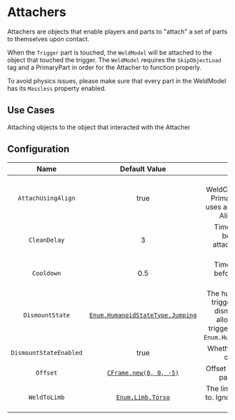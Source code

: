 # Attachers

Attachers are objects that enable players and parts to "attach" a set of parts to themselves upon contact.

When the `Trigger` part is touched, the `WeldModel` will be attached to the object that touched the trigger. The `WeldModel` requires the `SkipObjectLoad` tag and a PrimaryPart in order for the Attacher to function properly.

To avoid physics issues, please make sure that every part in the WeldModel has its `Massless` property enabled.

## Use Cases

Attaching objects to the object that interacted with the Attacher

## Configuration

| Name | Default Value | Description
|:-----:|:-----:|:-----:
| `AttachUsingAlign` | true | If `false`, uses a WeldConstraint to attach the PrimaryPart. Otherwise, it uses an AlignOrientation and AlignPosition object.
| `CleanDelay` | 3 | Time in seconds to wait before cleaning up attachment objects after dismount.
| `Cooldown` | 0.5 | Time in seconds to wait before the Attacher can activate again
| `DismountState` | [`Enum.HumanoidStateType.Jumping`](https://create.roblox.com/docs/reference/engine/enums/HumanoidStateType) | The humanoid state that will trigger a dismount. Some dismount states are not allowed, as they never trigger. In those cases, use `Enum.HumanoidStateType.None`.
| `DismountStateEnabled` | true | Whether the dismount state check is enabled.
| `Offset` | [`CFrame.new(0, 0, -5)`](https://create.roblox.com/docs/reference/engine/datatypes/CFrame) | Offset applied to the primary part when attaching.
| `WeldToLimb` | [`Enum.Limb.Torso`](https://create.roblox.com/docs/reference/engine/enums/Limb) | The limb to attach the object to. Ignored if the target is not a player.